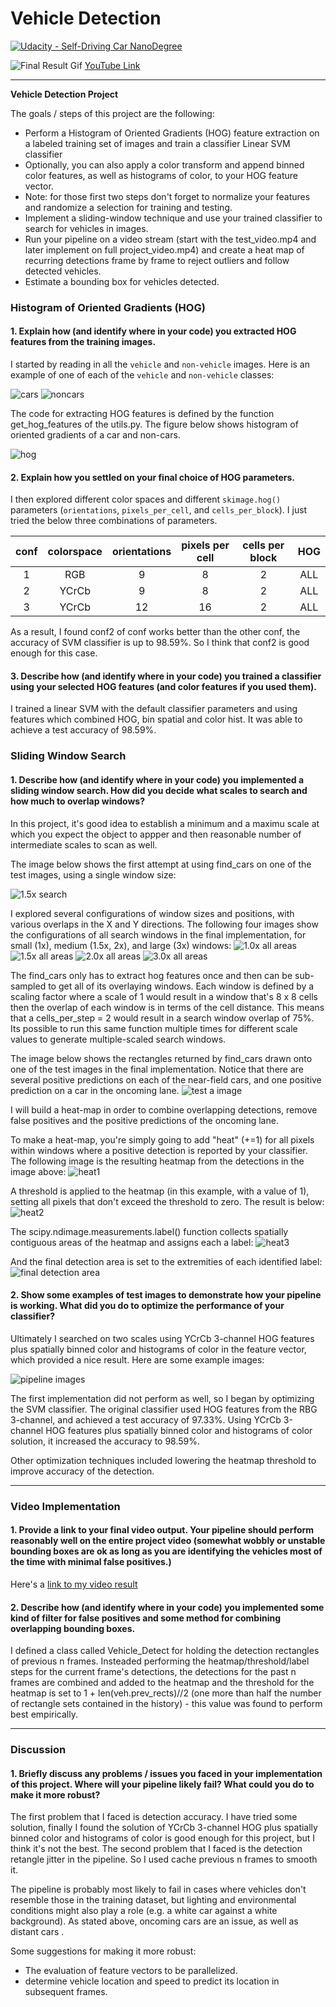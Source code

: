 # Vehicle Detection
[![Udacity - Self-Driving Car NanoDegree](https://s3.amazonaws.com/udacity-sdc/github/shield-carnd.svg)](http://www.udacity.com/drive)

![Final Result Gif](output_images/project_video_out.gif)
[YouTube Link](https://youtu.be/J2AzJzU3HEI)

---

**Vehicle Detection Project**

The goals / steps of this project are the following:

* Perform a Histogram of Oriented Gradients (HOG) feature extraction on a labeled training set of images and train a classifier Linear SVM classifier
* Optionally, you can also apply a color transform and append binned color features, as well as histograms of color, to your HOG feature vector. 
* Note: for those first two steps don't forget to normalize your features and randomize a selection for training and testing.
* Implement a sliding-window technique and use your trained classifier to search for vehicles in images.
* Run your pipeline on a video stream (start with the test_video.mp4 and later implement on full project_video.mp4) and create a heat map of recurring detections frame by frame to reject outliers and follow detected vehicles.
* Estimate a bounding box for vehicles detected.


### Histogram of Oriented Gradients (HOG)

#### 1. Explain how (and identify where in your code) you extracted HOG features from the training images.

I started by reading in all the `vehicle` and `non-vehicle` images.  Here is an example of one of each of the `vehicle` and `non-vehicle` classes:

![cars](output_images/cars.png)
![noncars](output_images/noncars.png)

The code for extracting HOG features is defined by the function get_hog_features of the utils.py. The figure below shows histogram of oriented gradients of a car and non-cars.

![hog](output_images/hog.png)


#### 2. Explain how you settled on your final choice of HOG parameters.


I then explored different color spaces and different `skimage.hog()` parameters (`orientations`, `pixels_per_cell`, and `cells_per_block`).  I just tried the below three combinations of parameters.

| conf | colorspace | orientations | pixels per cell | cells per block | HOG |
| :--: | :--------: | :----------: | :-------------: | :-------------: | :-: |
| 1 | RGB | 9 | 8 | 2 | ALL |
| 2 | YCrCb | 9 | 8 | 2 | ALL | 
| 3 | YCrCb | 12 | 16 | 2 | ALL |

As a result, I found conf2 of conf works better than the other conf, the accuracy of SVM classifier is up to 98.59%. So I think that conf2 is good enough for this case.

#### 3. Describe how (and identify where in your code) you trained a classifier using your selected HOG features (and color features if you used them).

I trained a linear SVM with the default classifier parameters and using features    which combined HOG, bin spatial and color hist. It was able to achieve a test accuracy of 98.59%.

### Sliding Window Search

#### 1. Describe how (and identify where in your code) you implemented a sliding window search.  How did you decide what scales to search and how much to overlap windows?

In this project, it's good idea to establish a minimum and a maximu scale at which you expect the object to appper and then reasonable number of intermediate scales to scan as well.

The image below shows the first attempt at using find_cars on one of the test images, using a single window size:

![1.5x search](output_images/1.5x_search.png)

I explored several configurations of window sizes and positions, with various overlaps in the X and Y directions. The following four images show the configurations of all search windows in the final implementation, for small (1x), medium (1.5x, 2x), and large (3x) windows:
![1.0x all areas](output_images/1.0x_all_areas.png)
![1.5x all areas](output_images/1.5x_all_areas.png)
![2.0x all areas](output_images/2.0x_all_areas.png)
![3.0x all areas](output_images/3.0x_all_areas.png)

The find_cars only has to extract hog features once and then can be sub-sampled to get all of its overlaying windows. Each window is defined by a scaling factor where a scale of 1 would result in a window that's 8 x 8 cells then the overlap of each window is in terms of the cell distance. This means that a cells_per_step = 2 would result in a search window overlap of 75%. Its possible to run this same function multiple times for different scale values to generate multiple-scaled search windows.

The image below shows the rectangles returned by find_cars drawn onto one of the test images in the final implementation. Notice that there are several positive predictions on each of the near-field cars, and one positive prediction on a car in the oncoming lane.
![test a image](output_images/test_a_image.png)

I will build a heat-map in order to combine overlapping detections, remove false positives and the positive predictions of the oncoming lane.

To make a heat-map, you're simply going to add "heat" (+=1) for all pixels within windows where a positive detection is reported by your classifier. The following image is the resulting heatmap from the detections in the image above:
![heat1](output_images/heat1.png)

A threshold is applied to the heatmap (in this example, with a value of 1), setting all pixels that don't exceed the threshold to zero. The result is below:
![heat2](output_images/heat2.png)

The scipy.ndimage.measurements.label() function collects spatially contiguous areas of the heatmap and assigns each a label:
![heat3](output_images/heat3.png)

And the final detection area is set to the extremities of each identified label:
![final detection area](output_images/final_detection_area.png)


#### 2. Show some examples of test images to demonstrate how your pipeline is working.  What did you do to optimize the performance of your classifier?

Ultimately I searched on two scales using YCrCb 3-channel HOG features plus spatially binned color and histograms of color in the feature vector, which provided a nice result.  Here are some example images:

![pipeline images](output_images/pipeline_images.png)

The first implementation did not perform as well, so I began by optimizing the SVM classifier. The original classifier used HOG features from the RBG 3-channel, and achieved a test accuracy of 97.33%. Using YCrCb 3-channel HOG features plus spatially binned color and histograms of color solution, it increased the accuracy to 98.59%.

Other optimization techniques included lowering the heatmap threshold to improve accuracy of the detection.

---

### Video Implementation

#### 1. Provide a link to your final video output.  Your pipeline should perform reasonably well on the entire project video (somewhat wobbly or unstable bounding boxes are ok as long as you are identifying the vehicles most of the time with minimal false positives.)
Here's a [link to my video result](output_images/project_video_out.mp4)


#### 2. Describe how (and identify where in your code) you implemented some kind of filter for false positives and some method for combining overlapping bounding boxes.

I defined a class called Vehicle_Detect for holding the detection rectangles of previous n frames. Insteaded performing the heatmap/threshold/label steps for the current frame's detections, the detections for the past n frames are combined and added to the heatmap and the threshold for the heatmap is set to 1 + len(veh.prev_rects)//2 (one more than half the number of rectangle sets contained in the history) - this value was found to perform best empirically.


---

### Discussion

#### 1. Briefly discuss any problems / issues you faced in your implementation of this project.  Where will your pipeline likely fail?  What could you do to make it more robust?

The first problem that I faced is detection accuracy. I have tried some solution, finally I found the solution of YCrCb 3-channel HOG plus spatially binned color and histograms of color is good enough for this project, but I think it's not the best.
The second problem that I faced is the detection retangle jitter in the pipeline. So I used cache previous n frames to smooth it.

The pipeline is probably most likely to fail in cases where vehicles don't resemble those in the training dataset, but lighting and environmental conditions might also play a role (e.g. a white car against a white background). As stated above, oncoming cars are an issue, as well as distant cars .

Some suggestions for making it more robust:
- The evaluation of feature vectors to be parallelized.
- determine vehicle location and speed to predict its location in subsequent frames.



